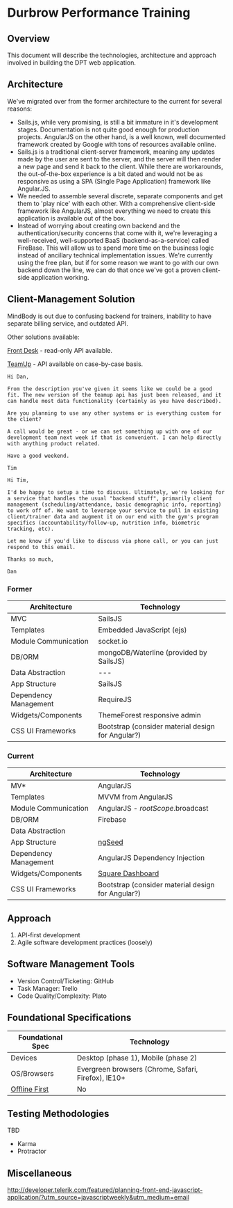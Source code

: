 # Durbrow Performance Training



## Overview

This document will describe the technologies, architecture and approach involved in building the DPT web application.




## Architecture

We've migrated over from the former architecture to the current for several reasons:

- Sails.js, while very promising, is still a bit immature in it's development stages. Documentation is not quite good enough for production projects. AngularJS on the other hand, is a well known, well documented framework created by Google with tons of resources available online.
- Sails.js is a traditional client-server framework, meaning any updates made by the user are sent to the server, and the server will then render a new page and send it back to the client. While there are workarounds, the out-of-the-box experience is a bit dated and would not be as responsive as using a SPA (Single Page Application) framework like Angular.JS.
- We needed to assemble several discrete, separate components and get them to 'play nice' with each other.  With a comprehensive client-side framework like AngularJS, almost everything we need to create this application is available out of the box.
- Instead of worrying about creating own backend and the authentication/security concerns that come with it, we're leveraging a well-received, well-supported BaaS (backend-as-a-service) called FireBase.  This will allow us to spend more time on the business logic instead of ancillary technical implementation issues.  We're currently using the free plan, but if for some reason we want to go with our own backend down the line, we can do that once we've got a proven client-side application working.

## Client-Management Solution

MindBody is out due to confusing backend for trainers, inability to have separate billing service, and outdated API.

Other solutions available:

[Front Desk](https://www.frontdeskhq.com/) - read-only API available.

[TeamUp](https://goteamup.com/en-us/) - API available on case-by-case basis.

	Hi Dan,
 
	From the description you've given it seems like we could be a good fit. The new version of the teamup api has just been released, and it can handle most data functionality (certainly as you have described).

	Are you planning to use any other systems or is everything custom for the client?

	A call would be great - or we can set something up with one of our development team next week if that is convenient. I can help directly with anything product related.

	Have a good weekend.

	Tim
	
	Hi Tim,

 	I'd be happy to setup a time to discuss. Ultimately, we're looking for a service that handles the usual "backend stuff", primarily client management (scheduling/attendance, basic demographic info, reporting) to work off of. We want to leverage your service to pull in existing client/trainer data and augment it on our end with the gym's program specifics (accountability/follow-up, nutrition info, biometric tracking, etc).

	Let me know if you'd like to discuss via phone call, or you can just respond to this email.

	Thanks so much,

	Dan



### Former

Architecture         | Technology    
-------------------  | ------------- 
MVC                  | SailsJS
Templates            | Embedded JavaScript (ejs)
Module Communication | socket.io
DB/ORM               | mongoDB/Waterline (provided by SailsJS)
Data Abstraction     | ---
App Structure        | SailsJS 
Dependency Management| RequireJS
Widgets/Components   | ThemeForest responsive admin
CSS UI Frameworks    | Bootstrap (consider material design for Angular?)

### Current 

Architecture         | Technology    
-------------------  | ------------- 
MV*                  | AngularJS 
Templates            | MVVM from AngularJS
Module Communication | AngularJS - $rootScope.$broadcast
DB/ORM               | Firebase
Data Abstraction     | 
App Structure        | [ngSeed](https://github.com/angular/angular-seed) 
Dependency Management| AngularJS Dependency Injection
Widgets/Components   | [Square Dashboard](http://iarouse.com/dist-square/v1.3/index.html#/dashboard)
CSS UI Frameworks    | Bootstrap (consider material design for Angular?)


## Approach

1. API-first development
2. Agile software development practices (loosely)


## Software Management Tools

- Version Control/Ticketing: GitHub
- Task Manager: Trello
- Code Quality/Complexity: Plato


## Foundational Specifications

Foundational Spec | Technology
----------------- | ----------
Devices			  | Desktop (phase 1), Mobile (phase 2)
OS/Browsers       | Evergreen browsers (Chrome, Safari, Firefox), IE10+
[Offline First](https://developer.chrome.com/apps/offline_apps)     | No

## Testing Methodologies

TBD

- Karma
- Protractor


## Miscellaneous
http://developer.telerik.com/featured/planning-front-end-javascript-application/?utm_source=javascriptweekly&utm_medium=email

